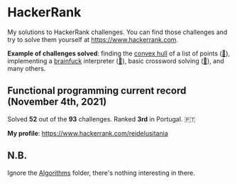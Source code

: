 # HackerRank
My solutions to HackerRank challenges. You can find those challenges and try to solve them yourself at https://www.hackerrank.com.

**Example of challenges solved**: finding the [convex hull](https://en.wikipedia.org/wiki/Convex_hull) of a list of points ([:memo:](FunctionalProgramming/Recursion/convex-hull.hs)), implementing a [brainfuck](https://pt.wikipedia.org/wiki/Brainfuck) interpreter ([:memo:](FunctionalProgramming/InterpreterAndCompilers/brainf-interpreter.hs)), basic crossword solving ([:memo:](FunctionalProgramming/Recursion/crosswords-101.hs)), and many others. 

## Functional programming current record (November 4th, 2021)
Solved **52** out of the **93** challenges. Ranked **3rd** in Portugal. 🇵🇹

**My profile**: https://www.hackerrank.com/reidelusitania

## N.B.
Ignore the [Algorithms](Algorithms/) folder, there's nothing interesting in there.
